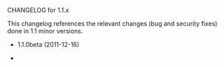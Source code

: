 CHANGELOG for 1.1.x

This changelog references the relevant changes (bug and security fixes) done in 1.1 minor versions.

* 1.1.0beta (2011-12-16)

 * 